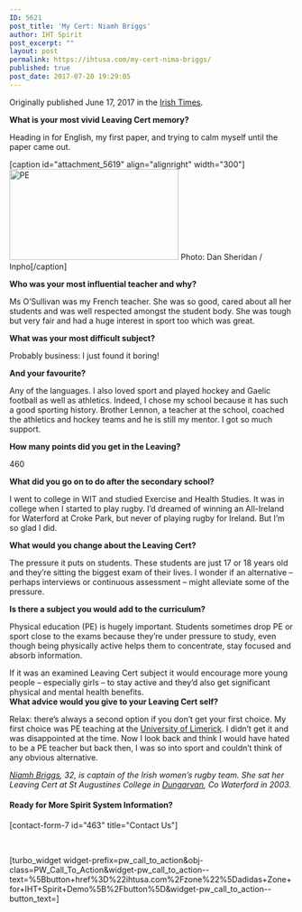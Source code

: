 ```yaml
---
ID: 5621
post_title: 'My Cert: Niamh Briggs'
author: IHT Spirit
post_excerpt: ""
layout: post
permalink: https://ihtusa.com/my-cert-nima-briggs/
published: true
post_date: 2017-07-20 19:29:05
---
```

Originally published June 17, 2017 in the <a href="https://www.irishtimes.com/news/education/my-leaving-niamh-briggs-1.3122998" target="_blank" rel="noopener">Irish Times</a>.

<strong>What is your most vivid Leaving Cert memory?</strong>

Heading in for English, my first paper, and trying to calm myself until the paper came out.<!--more-->

[caption id="attachment_5619" align="alignright" width="300"]<a href="https://ihtusa.com/wp-content/uploads/2017/07/IrishTimes-capture-feature.jpg"><img class="size-medium wp-image-5619" src="https://ihtusa.com/wp-content/uploads/2017/07/IrishTimes-capture-feature-300x161.jpg" alt="PE" width="300" height="161" /></a> Photo: Dan Sheridan / Inpho[/caption]

<strong>Who was your most influential teacher and why?</strong>

Ms O’Sullivan was my French teacher. She was so good, cared about all her students and was well respected amongst the student body. She was tough but very fair and had a huge interest in sport too which was great.

<strong>What was your most difficult subject?</strong>

Probably business: I just found it boring!

<strong>And your favourite?</strong>

Any of the languages. I also loved sport and played hockey and Gaelic football as well as athletics. Indeed, I chose my school because it has such a good sporting history. Brother Lennon, a teacher at the school, coached the athletics and hockey teams and he is still my mentor. I got so much support.

<strong>How many points did you get in the Leaving?</strong>

460

<strong>What did you go on to do after the secondary school?</strong>

I went to college in WIT and studied Exercise and Health Studies. It was in college when I started to play rugby. I’d dreamed of winning an All-Ireland for Waterford at Croke Park, but never of playing rugby for Ireland. But I’m so glad I did.

<strong>What would you change about the Leaving Cert?</strong>

The pressure it puts on students. These students are just 17 or 18 years old and they’re sitting the biggest exam of their lives. I wonder if an alternative – perhaps interviews or continuous assessment – might alleviate some of the pressure.

<strong>Is there a subject you would add to the curriculum?</strong>

Physical education (PE) is hugely important. Students sometimes drop PE or sport close to the exams because they’re under pressure to study, even though being physically active helps them to concentrate, stay focused and absorb information.
<div id="div-gpt-ad-InContent-1" class="ad-inline-article" data-google-query-id="CK_yycO4mNUCFVVofgodD98CFg">
<div id="google_ads_iframe_/4844766/The_Irish_Times/News/News_InContent_0__container__">If it was an examined Leaving Cert subject it would encourage more young people – especially girls – to stay active and they’d also get significant physical and mental health benefits.</div>
</div>
<strong>What advice would you give to your Leaving Cert self?</strong>

Relax: there’s always a second option if you don’t get your first choice. My first choice was PE teaching at the <a class="search" href="https://www.irishtimes.com/search/search-7.1213540?tag_organisation=University%20of%20Limerick&amp;article=true">University of Limerick</a>. I didn’t get it and was disappointed at the time. Now I look back and think I would have hated to be a PE teacher but back then, I was so into sport and couldn’t think of any obvious alternative.

<em><a class="search" href="https://www.irishtimes.com/search/search-7.1213540?tag_person=Niamh%20Briggs&amp;article=true">Niamh Briggs</a>, 32, is captain of the Irish women’s rugby team. She sat her Leaving Cert at St Augustines College in <a class="search" href="https://www.irishtimes.com/search/search-7.1213540?tag_company=Dungarvan&amp;article=true">Dungarvan</a>, Co Waterford in 2003.</em>
<h4>Ready for More Spirit System Information?</h4>
[contact-form-7 id="463" title="Contact Us"]

&nbsp;

[turbo_widget widget-prefix=pw_call_to_action&obj-class=PW_Call_To_Action&widget-pw_call_to_action--text=%5Bbutton+href%3D%22ihtusa.com%2Fzone%22%5Dadidas+Zone+for+IHT+Spirit+Demo%5B%2Fbutton%5D&widget-pw_call_to_action--button_text=]

&nbsp;